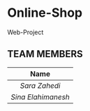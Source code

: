 # Online-Shop
Web-Project

## TEAM MEMBERS

|Name       |
|:----------:|
|*Sara Zahedi*|
|*Sina Elahimanesh*|
